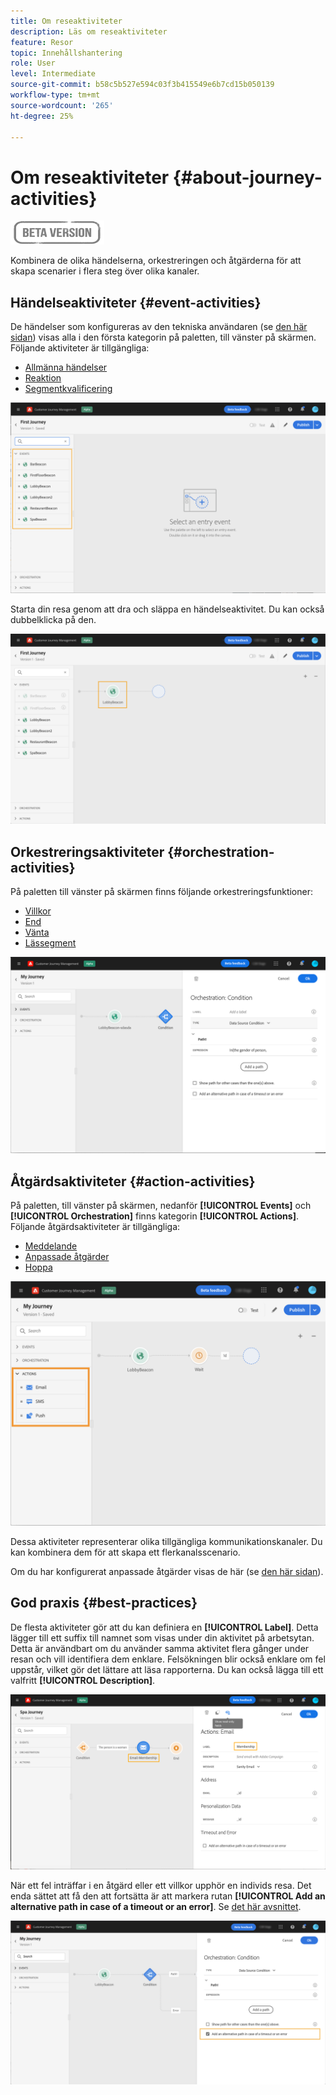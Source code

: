 ```yaml
---
title: Om reseaktiviteter
description: Läs om reseaktiviteter
feature: Resor
topic: Innehållshantering
role: User
level: Intermediate
source-git-commit: b58c5b527e594c03f3b415549e6b7cd15b050139
workflow-type: tm+mt
source-wordcount: '265'
ht-degree: 25%

---
```


# Om reseaktiviteter {#about-journey-activities}

![](../assets/do-not-localize/badge.png)

Kombinera de olika händelserna, orkestreringen och åtgärderna för att skapa scenarier i flera steg över olika kanaler.

## Händelseaktiviteter {#event-activities}

De händelser som konfigureras av den tekniska användaren (se [den här sidan](../event/about-events.md)) visas alla i den första kategorin på paletten, till vänster på skärmen. Följande aktiviteter är tillgängliga:

* [Allmänna händelser](../building-journeys/general-events.md)
* [Reaktion](../building-journeys/reaction-events.md)
* [Segmentkvalificering](../building-journeys/segment-qualification-events.md)

![](../assets/journey43.png)

Starta din resa genom att dra och släppa en händelseaktivitet. Du kan också dubbelklicka på den.

![](../assets/journey44.png)

## Orkestreringsaktiviteter {#orchestration-activities}

På paletten till vänster på skärmen finns följande orkestreringsfunktioner:

* [Villkor](../building-journeys/condition-activity.md)
* [End](../building-journeys/end-activity.md)
* [Vänta](../building-journeys/wait-activity.md)
* [Lässegment](../building-journeys/read-segment.md)

![](../assets/journey49.png)

## Åtgärdsaktiviteter {#action-activities}

På paletten, till vänster på skärmen, nedanför **[!UICONTROL Events]** och **[!UICONTROL Orchestration]** finns kategorin **[!UICONTROL Actions]**. Följande åtgärdsaktiviteter är tillgängliga:

* [Meddelande](../building-journeys/journeys-message.md)
* [Anpassade åtgärder](../building-journeys/using-custom-actions.md)
* [Hoppa](../building-journeys/jump.md)

![](../assets/journey58.png)

Dessa aktiviteter representerar olika tillgängliga kommunikationskanaler. Du kan kombinera dem för att skapa ett flerkanalsscenario.

Om du har konfigurerat anpassade åtgärder visas de här (se [den här sidan](../building-journeys/using-custom-actions.md)).

## God praxis {#best-practices}

De flesta aktiviteter gör att du kan definiera en **[!UICONTROL Label]**. Detta lägger till ett suffix till namnet som visas under din aktivitet på arbetsytan. Detta är användbart om du använder samma aktivitet flera gånger under resan och vill identifiera dem enklare. Felsökningen blir också enklare om fel uppstår, vilket gör det lättare att läsa rapporterna. Du kan också lägga till ett valfritt **[!UICONTROL Description]**.

![](../assets/journey59bis.png)

När ett fel inträffar i en åtgärd eller ett villkor upphör en individs resa. Det enda sättet att få den att fortsätta är att markera rutan **[!UICONTROL Add an alternative path in case of a timeout or an error]**. Se [det här avsnittet](../building-journeys/using-the-journey-designer.md#paths).

![](../assets/journey42.png)
